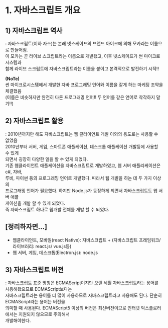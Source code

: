 # 1. 자바스크립트 개요

## 1) 자바스크립트 역사

: 자바스크립트(이하 자스)는 본래 넷스케이프의 브랜드 아이크에 의해 모카라는 이름으로 만들어짐.  
 이 모카는 곧 라이브 스크립트라는 이름으로 개발됐고, 이후 넷스케이프가 썬 마이크로시스템과  
 함께 라이브 스크립트에 자바스크립트라는 이름을 붙이고 본격적으로 발전하기 시작!!

<b>(NoTe)</b>  
 썬 마이크로시스템에서 개발한 자바 프로그래밍 언어와 이름을 같게 하는 마케팅 조약을 체결했음  
(이름은 비슷하지만 완전히 다른 프로그래밍 언어!! 두 언어를 같은 언어로 착각하지 말기!!)

## 2) 자바스크립트 활용

: 2010년까지만 해도 자바스크립트는 웹 클라이언트 개발 이외의 용도로는 사용할 수 없었음  
 2010년부터 서버, 게임, 스마트폰 애플케이션, 데스크톱 애플케이션 개발등에 사용할 수 있게  
 되면서 굉장히 다양한 일을 할 수 있게 되었다.  
 기존 웹클라이언트 애플케이션을 자바스크립트로 개발하였고, 웹 서버 애플리케이션은 c#, 자바,  
루비, 파이썬 등의 프로그래밍 언어로 개발했다. 따라서 웹 개발을 하는 데 두 가지 이상의  
프로그래밍 언어가 필요했다. 하지만 Node.js가 등장하게 되면서 자바스크립트도 웹 서버 애플  
케이션을 개발 할 수 있게 되었다.  
즉 자바스크립트 하나로 웹개발 전체를 개발 할 수 되었다.

## [정리하자면...]

- 웹클라이언트, 모바일(react Native): 자바스크립트 + (자바스크립트 프레임워크/ 라이브러리: react.js/ vue.js등)
- 웹 서버, 게임, 데스크톱(Electron.js): node.js

## 3) 자바스크립트 버전

: 자바스크립트 표준 명칭은 ECMAScript이지만 오랜 세월 자바스크립트라는 용어를 사용해왔으므로 ECMAScript보다는  
 자바스크립트라는 용어를 더 많이 사용하므로 자바스크립트라고 사용해도 된다. 단순히 ECMAScript라는 용어는 버전을  
 의미할 때 사용된다. ECMAScript5 이상의 버전은 최신버전이므로 인터넷 익스플로러에서는 지원되지 않으므로 주의해서  
 개발해야한다.
